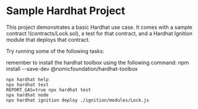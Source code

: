 # Sample Hardhat Project

This project demonstrates a basic Hardhat use case. It comes with a sample contract !(contracts/Lock.sol), a test for that contract, and a Hardhat Ignition module that deploys that contract.

Try running some of the following tasks:

remember to install the hardhat toolbox using the following command:
npm install --save-dev @nomicfoundation/hardhat-toolbox

```shell
npx hardhat help
npx hardhat test
REPORT_GAS=true npx hardhat test
npx hardhat node
npx hardhat ignition deploy ./ignition/modules/Lock.js

```
